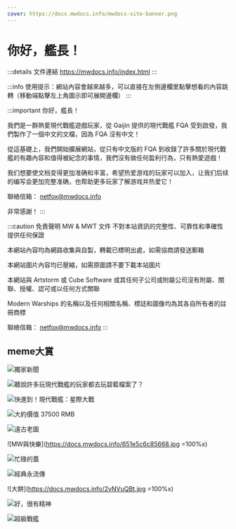 ```yaml
---
cover: https://docs.mwdocs.info/mwdocs-site-banner.png
---
```


# 你好，艦長！

:::details 文件連結
https://mwdocs.info/index.html
:::

:::info 使用提示：網站內容會越來越多，可以直接在左側邊欄里點擊想看的內容跳轉（移動端點擊左上角圖示即可展開邊欄）
:::

:::important 你好，艦長！

我們是一群熱愛現代戰艦遊戲玩家，從 Gaijin 提供的現代戰艦 FQA 受到啟發，我們製作了一個中文的文檔，因為 FQA 沒有中文！

從這基礎上，我們開始擴展網站，從只有中文版的 FQA 到收錄了許多關於現代戰艦的有趣內容和值得被紀念的事情，我們沒有做任何盈利行為，只有熱愛遊戲！

我们想要使文档变得更加准确和丰富，希望热爱游戏的玩家可以加入，让我们后续的编写会更加完整准确，也帮助更多玩家了解游戏并热爱它！

聯絡信箱：
netfox@mwdocs.info

非常感謝！
:::

:::caution 免責聲明
MW & MWT 文件 不對本站資訊的完整性、可靠性和準確性提供任何保證

本網站內容均為網路收集與自製，轉載已標明出處，如需協商請發送郵箱

本網站圖片內容均已壓縮，如需原圖請不要下載本站圖片

本網站與 Artstorm 或 Cube Software 或其任何子公司或附屬公司沒有附屬、關聯、授權、認可或以任何方式關聯

Modern Warships 的名稱以及任何相關名稱、標誌和圖像均為其各自所有者的註冊商標

聯絡信箱：
netfox@mwdocs.info
:::

## meme大賞

![獨家新聞](https://docs.mwdocs.info/Image_1700662795112.jpg)

![聽說許多玩現代戰艦的玩家都去玩碧藍檔案了？](https://docs.mwdocs.info/b87749ed98ba8c8f812173a46875a0bb.jpg)

![快進到！現代戰艦：星際大戰](https://docs.mwdocs.info/Image_1698843530122.jpg)

![大約價值 37500 RMB](https://docs.mwdocs.info/Image_1696862138169.jpg)

![遠古老圖](https://docs.mwdocs.info/9ec360d85ac8b120789b4d98b12c455d_720.png)

![MW與快樂](https://docs.mwdocs.info/651e5c6c85668.jpg =100%x)

![忙碌的蓋](https://docs.mwdocs.info/xIzLcFxv.jpg)

![經典永流傳](https://docs.mwdocs.info/BeiWang-GO-html.jpg)

![大餅](https://docs.mwdocs.info/2vNVuQBt.jpg =100%x)

![好，很有精神](https://docs.mwdocs.info/PkwGCfuT.jpg)

![超級戰艦](https://docs.mwdocs.info/5Fz4euch.jpg)